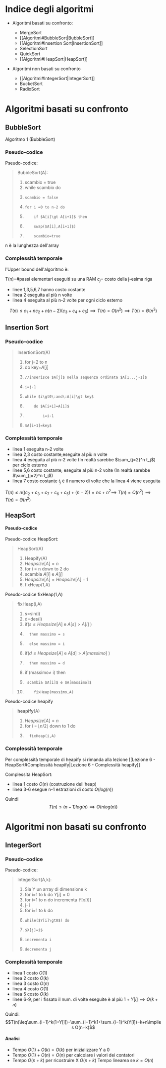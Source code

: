 
# Indice degli algoritmi

- Algoritmi basati su confronto:
	- MergeSort
	- [[Algoritmi#BubbleSort|BubbleSort]]
	- [[Algoritmi#Insertion Sort|InsertionSort]]
	- SelectionSort
	- QuickSort
	- [[Algoritmi#HeapSort|HeapSort]]

- Algoritmi non basati su confronto
	- [[Algoritmi#IntegerSort|IntegerSort]]
	- BucketSort
	- RadixSort

# Algoritmi basati su confronto

## BubbleSort
Algoritmo 1 (BubbleSort)

### Pseudo-codice
Pseudo-codice:

>BubbleSort(A):
>1. scambio = true
>2. while scambio do
>3. 	scambio = false
>4. 	for i =0 to n-2 do
>5. 		if $A[i]\gt A[i+1]$ then
>6. 		swap($A[i],A[i+1]$)
>7. 		scambio=true

n è la lunghezza dell'array

### Complessità temporale

l'Upper bound dell'algoritmo è:

T(n)=#passi elementari eseguiti su una RAM
$c_j$= costo della j-esima riga
- linee 1,3,5,6,7 hanno costo costante
- linea 2 eseguita al più n volte
- linea 4 eseguita al più n-2 volte per ogni ciclo esterno

$$T(n)\leq c_1+nc_2+n(n-2)(c_3+c_4+c_5)\implies T(n)=O(n^2)\implies T(n)=\Theta(n^2)$$

## Insertion Sort

### Pseudo-codice

>InsertionSort(A)
>1. for j=2 to n
>2.	do key=$A[j]$
>3.		//inserisce $A[j]$ nella sequenza ordinata $A[1...j-1]$
>4.		i=j-1
>5.		while $i\gt0\:and\:A[i]\gt key$
>6.			do $A[i+1]=A[i]$
>7.				i=i-1
>8.		$A[i+1]=key$

### Complessità temporale

- linea 1 eseguita n-2 volte
- linea 2,3 costo costante,eseguite al più n volte
- linea 4 eseguita al più n-2 volte (In realtà sarebbe $\sum_{j=2}^n t_j$) per ciclo esterno
- linee 5,6 costo costante, eseguite al più n-2 volte (In realtà sarebbe $\sum_{j=2}^n t_j$)
- linea 7 costo costante
$t_j$ è il numero di volte che la linea 4 viene eseguita

$T(n)\leq n((c_2+c_3+c_7+c_6+c_5)+(n-2))=nc+n^2\implies$
$T(n)=O(n^2)\implies T(n)=\Theta(n^2)$

## HeapSort

#### Pseudo-codice

Pseudo-codice HeapSort:

>HeapSort(A)
>1. Heapify(A)
>2. $Heapsize[A]=n$
>3. for i = n down to 2 do
>4.	   scambia $A[i]$ e $A[j]$
>5.    $Heapsize[A]=Heapsize[A]-1$
>6.    fixHeap(1,A)

Pseudo-codice fixHeap(1,A)

>fixHeap(i,A)
>1. s=sin(i)
>2. d=des(i)
>3. if($s\leq Heapsize[A]$ e $A[s]\gt A[i]$ )
>4.       then massimo = s
>5.       else massimo = i
>6. if($d\leq Heapsize[A]$ e $A[d]\gt A[massimo]$ )
>7.       then massimo = d
>8. if (massimo$\neq$ i) then
>9.      scambia $A[i]$ e $A[massimo]$
>10.	     fixHeap(massimo,A)

Pseudo-codice heapify

>**heapify**(A)
>1. $Heapsize[A]=n$
>2. for i = $\lfloor n/2\rfloor$  down to 1 do
>3.       fixHeap(i,A)

### Complessità temporale

Per complessità temporale di heapify si rimanda alla lezione [[Lezione 6 - HeapSort#Complessità heapify|Lezione 6 - Complessità heapify]]

Complessità HeapSort:
- linea 1 costo $O(n)$ (costruzione dell'heap)
- linea 3-6 esegue n-1 estrazioni di costo $O(log(n))$

Quindi $$T(n)\leq(n-1)log(n)\implies O(nlog(n))$$


# Algoritmi non basati su confronto

## IntegerSort

### Pseudo-codice

Pseudo-codice:
>IntegerSort(A,k):
>1. Sia Y un array di dimensione k
>2. for i=1 to k do $Y[i]=0$
>3. for i=1 to n do incrementa $Y[x[i]]$
>4. j=i
>5. for i=1 to k do
>6. 	while($Y[i]\gt0$) do
>7. 	$X[j]=i$
>8. 	incrementa i
>9. 	decrementa j

### Complessità temporale

- linea 1 costo $O(1)$
- linea 2 costo $O(k)$
- linea 3 costo $O(n)$
- linea 4 costo $O(1)$
- linea 5 costo $O(k)$
- linee 6-9, per i fissato il num. di volte eseguite è al più $1+Y[i]\implies O(k+n)$

Quindi:
$$T(n)\leq\sum_{i=1}^k(1+Y[i])=\sum_{i=1}^k1+\sum_{i=1}^k(Y[i])=k+n\implies O(n+k)$$
#### Analisi
- Tempo $O(1)+O(k)=O(k)$ per inizializzare Y a 0
- Tempo $O(1)+O(n)=O(n)$ per calcolare i valori dei contatori
- Tempo $O(n+k)$ per ricostruire X
$O(n+k)$
Tempo linearea se $k=O(n)$

